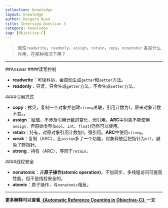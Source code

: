```yaml
---
collection: knowledge
layout: knowledge
author: Desgard_Duan
title: Interview Question 3
category: knowledge
tag: [Objective-C]
---
```

> 属性`readwrite`，`readonly`，`assign`，`retain`，`copy`，`nonatomic` 各是什么作用，在那种情况下用？
<!-- more -->
----
##Answer
####读写控制
* **readwrite**：可读科协，会自动生成`getter`和`setter`方法。
* **readonly**：只读，只会生成`getter`方法，不会生成`setter`方法。

####引用方式
* **copy**：拷贝，复制一个对象并创建`strong`关联，引用计数为1，原来对象计数不变。。
* **assign**：赋值，不涉及引用计数的变化，弱引用。**ARC**中对象不能使用`assign`，但原始类型(`bool`、`int`、`float`)仍然可以使用。
* **retain**：持有，对原对象引用计数加1，强引用。**ARC**中使用`strong`。
* **weak**：复制（ARC），比`assign`多了一个功能，对象释放后把指针为`nil`，避免了野指针。
* **strong**：持有（ARC），等同于`retain`。

####线程安全
* **nonatomic**：非**原子操作(atomic operation)**，不加同步，多线程访问可提高性能，但不是线程安全的。
* **atomic**：原子操作，与`nonatomic`相反。

---

**更多解释可以查看[《Automatic Reference Counting in Objective-C》](http://www.desgard.com/learning/2016/02/25/ARCInObjectiveC/)一文**